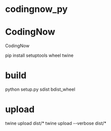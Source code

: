 # codingnow_py
# CodingNow

CodingNow

pip install setuptools wheel twine

# build
python setup.py sdist bdist_wheel

# upload
twine upload dist/*
twine upload --verbose dist/*